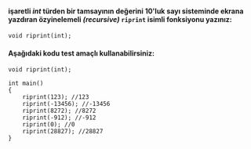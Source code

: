 #### işaretli *int* türden bir tamsayının değerini 10'luk sayı sisteminde ekrana yazdıran özyinelemeli *(recursive)* `riprint` isimli fonksiyonu yazınız:

```
void riprint(int);
```

#### Aşağıdaki kodu test amaçlı kullanabilirsiniz:


```
void riprint(int);

int main()
{
	riprint(123); //123
	riprint(-13456); //-13456
	riprint(8272); //8272
	riprint(-912); //-912
	riprint(0); //0
	riprint(28827); //28827
}
```
